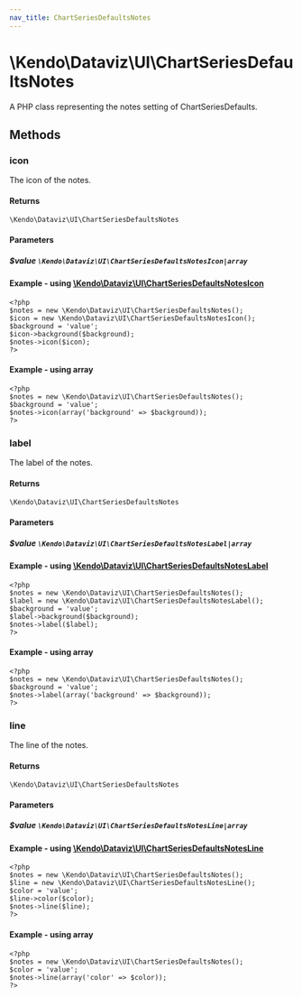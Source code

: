 ```yaml
---
nav_title: ChartSeriesDefaultsNotes
---
```


# \Kendo\Dataviz\UI\ChartSeriesDefaultsNotes

A PHP class representing the notes setting of ChartSeriesDefaults.


## Methods

### icon

The icon of the notes.

#### Returns
`\Kendo\Dataviz\UI\ChartSeriesDefaultsNotes`

#### Parameters

##### $value `\Kendo\Dataviz\UI\ChartSeriesDefaultsNotesIcon|array`


#### Example - using [\Kendo\Dataviz\UI\ChartSeriesDefaultsNotesIcon](/kendo-ui/api/wrappers/php/Kendo/Dataviz/UI/ChartSeriesDefaultsNotesIcon)
    <?php
    $notes = new \Kendo\Dataviz\UI\ChartSeriesDefaultsNotes();
    $icon = new \Kendo\Dataviz\UI\ChartSeriesDefaultsNotesIcon();
    $background = 'value';
    $icon->background($background);
    $notes->icon($icon);
    ?>

#### Example - using array

    <?php
    $notes = new \Kendo\Dataviz\UI\ChartSeriesDefaultsNotes();
    $background = 'value';
    $notes->icon(array('background' => $background));
    ?>

### label

The label of the notes.

#### Returns
`\Kendo\Dataviz\UI\ChartSeriesDefaultsNotes`

#### Parameters

##### $value `\Kendo\Dataviz\UI\ChartSeriesDefaultsNotesLabel|array`


#### Example - using [\Kendo\Dataviz\UI\ChartSeriesDefaultsNotesLabel](/kendo-ui/api/wrappers/php/Kendo/Dataviz/UI/ChartSeriesDefaultsNotesLabel)
    <?php
    $notes = new \Kendo\Dataviz\UI\ChartSeriesDefaultsNotes();
    $label = new \Kendo\Dataviz\UI\ChartSeriesDefaultsNotesLabel();
    $background = 'value';
    $label->background($background);
    $notes->label($label);
    ?>

#### Example - using array

    <?php
    $notes = new \Kendo\Dataviz\UI\ChartSeriesDefaultsNotes();
    $background = 'value';
    $notes->label(array('background' => $background));
    ?>

### line

The line of the notes.

#### Returns
`\Kendo\Dataviz\UI\ChartSeriesDefaultsNotes`

#### Parameters

##### $value `\Kendo\Dataviz\UI\ChartSeriesDefaultsNotesLine|array`


#### Example - using [\Kendo\Dataviz\UI\ChartSeriesDefaultsNotesLine](/kendo-ui/api/wrappers/php/Kendo/Dataviz/UI/ChartSeriesDefaultsNotesLine)
    <?php
    $notes = new \Kendo\Dataviz\UI\ChartSeriesDefaultsNotes();
    $line = new \Kendo\Dataviz\UI\ChartSeriesDefaultsNotesLine();
    $color = 'value';
    $line->color($color);
    $notes->line($line);
    ?>

#### Example - using array

    <?php
    $notes = new \Kendo\Dataviz\UI\ChartSeriesDefaultsNotes();
    $color = 'value';
    $notes->line(array('color' => $color));
    ?>

